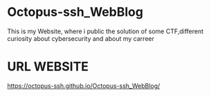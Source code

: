 # Octopus-ssh_WebBlog
This is my Website, where i public the solution of some CTF,different curiosity about cybersecurity and about my carreer 

# URL WEBSITE 
https://octopus-ssh.github.io/Octopus-ssh_WebBlog/
